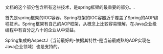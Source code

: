 文档的这个部分包含所有这些技术，是spring框架的最重要的部分。.

首先是spring框架的IOC容器。Spring框架的IOC容器近乎覆盖了Spring的AOP编程技术。Spring框架有自己的AOP框架，从概念上比较容易理解，在Java企业级编程中有百分之八十的企业从中受益。

Spring集成的AspectJ（当前最好的-依据其特性-是当前最成熟的AOP实现在Java企业领域）也是支持的。
